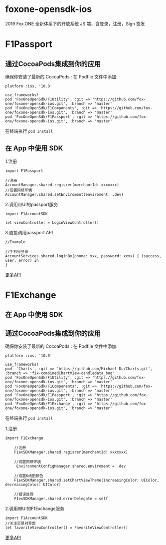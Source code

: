 # foxone-opensdk-ios
2019 Fox.ONE 全新体系下的开放系统 JS 端，含登录，注册，Sign 签发
# F1Passport
## 通过CocoaPods集成到你的应用
确保你安装了最新的 CocoaPods :
在 Podfile 文件中添加:
```
platform :ios, '10.0'

use_frameworks!
pod 'FoxOneOpenSdk/F1Utility', :git => 'https://github.com/fox-one/foxone-opensdk-ios.git', :branch => 'master'
pod 'FoxOneOpenSdk/F1Components', :git => 'https://github.com/fox-one/foxone-opensdk-ios.git', :branch => 'master'
pod 'FoxOneOpenSdk/F1Passport', :git => 'https://github.com/fox-one/foxone-opensdk-ios.git', :branch => 'master'
```
在终端执行  ```pod install```
## 在 App 中使用 SDK
1.注册

```
import F1Passport

//注册
AccountManager.shared.regisrer(merchantId: xxxxxxx)
//设置网络环境
AccountManager.shared.setEnviroment(enviroment: .dev)
```

2.调用带UI的passport服务
```
import F1AccountSDK

let viewController = LoginViewController()
```
3.直接调用passport API
```
//Example

//手机号登录
AccountServices.shared.loginBy(phone: xxx, password: xxxx) { (success, user, error) in
}
```

[更多API](https://github.com/fox-one/foxone-opensdk-ios/blob/master/F1PassportAPI.md)

# F1Exchange
## 在 App 中使用 SDK
## 通过CocoaPods集成到你的应用
确保你安装了最新的 CocoaPods :
在 Podfile 文件中添加:
```
platform :ios, '10.0'

use_frameworks!
pod  'Charts', :git => 'https://github.com/Michael-Du/Charts.git', :branch => 'fix-combinedChartView-candledata_bug'
pod 'FoxOneOpenSdk/F1Utility', :git => 'https://github.com/fox-one/foxone-opensdk-ios.git', :branch => 'master'
pod 'FoxOneOpenSdk/F1Components', :git => 'https://github.com/fox-one/foxone-opensdk-ios.git', :branch => 'master'
pod 'FoxOneOpenSdk/F1Passport', :git => 'https://github.com/fox-one/foxone-opensdk-ios.git', :branch => 'master'
pod 'FoxOneOpenSdk/F1Exchange', :git => 'https://github.com/fox-one/foxone-opensdk-ios.git', :branch => 'master'
```
在终端执行  ```pod install```

1.注册

```
import F1Exchange

    //注册
    F1exSDKManager.shared.regisrer(merchantId: xxxxxxx)
    
    //设置网络环境
     EnvironmentConfigManager.shared.enviroment = .dev
    
    //设置K线图颜色
    F1exSDKManager.shared.setChartViewTheme(increasingColor: UIColor, decreasingColor: UIColor)
    
    //错误处理
    F1exSDKManager.shared.errorDelegate = self

```
2.调用带UI的F1Exchange服务
```
import F1AccountSDK
//关注交易对界面
let favoriteViewController() = FavoriteViewController()
```
[更多API](https://github.com/fox-one/foxone-opensdk-ios/blob/master/F1ExchangeAPI.md)
